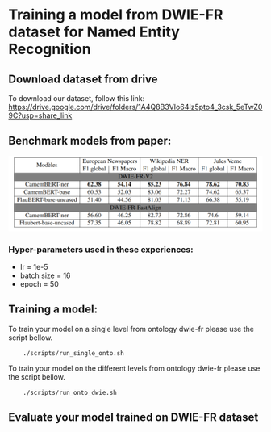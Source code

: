 # Training a model from DWIE-FR dataset for Named Entity Recognition

## Download dataset from drive
To download our dataset, follow this link: <a>https://drive.google.com/drive/folders/1A4Q8B3VIo64Iz5pto4_3csk_5eTwZ09C?usp=share_link</a>


## Benchmark models from paper:
![alt text](../images/benchmark.png "Benchmark")


### Hyper-parameters used in these experiences:
* lr = 1e-5
* batch size = 16
* epoch = 50

## Training a model:

To train your model on a single level from ontology dwie-fr please use the script bellow.

```(bash)
    ./scripts/run_single_onto.sh
```

To train your model on the different levels from ontology dwie-fr please use the script bellow.

```(bash)
    ./scripts/run_onto_dwie.sh
```

## Evaluate your model trained on DWIE-FR dataset

